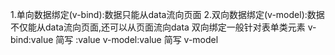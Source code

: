 1.单向数据绑定(v-bind):数据只能从data流向页面
2.双向数据绑定(v-model):数据不仅能从data流向页面,还可以从页面流向data
双向绑定一般针对表单类元素
v-bind:value  简写    :value
v-model:value 简写    v-model